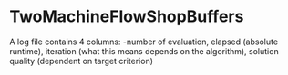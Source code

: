# TwoMachineFlowShopBuffers

A log file contains 4 columns:
-number of evaluation, elapsed (absolute runtime), iteration (what this means depends on the algorithm), solution quality (dependent on target criterion)
